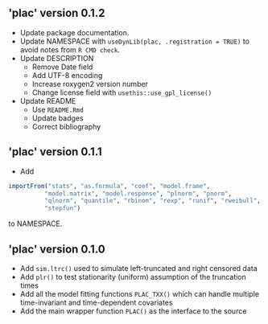 ## 'plac' version 0.1.2

* Update package documentation.
* Update NAMESPACE with `useDynLib(plac, .registration = TRUE)` to avoid notes from `R CMD check`.
* Update DESCRIPTION
  - Remove Date field
  - Add UTF-8 encoding
  - Increase roxygen2 version number
  - Change license field with `usethis::use_gpl_license()`
* Update README
  - Use `README.Rmd`
  - Update badges
  - Correct bibliography

## 'plac' version 0.1.1

* Add
```R 
importFrom("stats", "as.formula", "coef", "model.frame",
          "model.matrix", "model.response", "plnorm", "pnorm",
          "qlnorm", "quantile", "rbinom", "rexp", "runif", "rweibull",
          "stepfun")
```
to NAMESPACE.

## 'plac' version 0.1.0

* Add `sim.ltrc()` used to simulate left-truncated and right censored data
* Add `plr()` to test stationarity (uniform) assumption of the truncation times
* Add all the model fitting functions `PLAC_TXX()` which can handle multiple time-invariant and time-dependent covariates
* Add the main wrapper function `PLAC()` as the interface to the source

